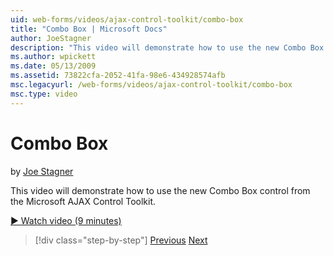 ```yaml
---
uid: web-forms/videos/ajax-control-toolkit/combo-box
title: "Combo Box | Microsoft Docs"
author: JoeStagner
description: "This video will demonstrate how to use the new Combo Box control from the Microsoft AJAX Control Toolkit."
ms.author: wpickett
ms.date: 05/13/2009
ms.assetid: 73822cfa-2052-41fa-98e6-434928574afb
msc.legacyurl: /web-forms/videos/ajax-control-toolkit/combo-box
msc.type: video
---
```

# Combo Box

by [Joe Stagner](https://github.com/JoeStagner)

This video will demonstrate how to use the new Combo Box control from the Microsoft AJAX Control Toolkit.

[&#9654; Watch video (9 minutes)](https://channel9.msdn.com/Blogs/ASP-NET-Site-Videos/combo-box)

> [!div class="step-by-step"]
> [Previous](color-picker.md)
> [Next](editor-control.md)

